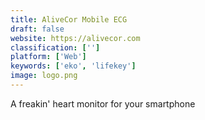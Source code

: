 ```yaml
---
title: AliveCor Mobile ECG
draft: false 
website: https://alivecor.com
classification: ['']
platform: ['Web']
keywords: ['eko', 'lifekey']
image: logo.png
---
```

A freakin' heart monitor for your smartphone